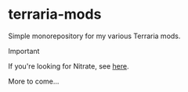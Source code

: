 # terraria-mods

Simple monorepository for my various Terraria mods.

> [!IMPORTANT]
> If you're looking for Nitrate, see [here](https://github.com/terraria-catalyst/nitrate-mod).

More to come...
